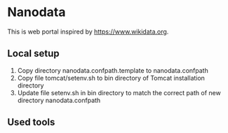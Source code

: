 # Nanodata

This is web portal inspired by https://www.wikidata.org.

## Local setup

 1. Copy directory nanodata.confpath.template to nanodata.confpath
 2. Copy file tomcat/setenv.sh to bin directory of Tomcat installation directory
 3. Update file setenv.sh in bin directory to match the correct path of new directory nanodata.confpath
 
## Used tools

